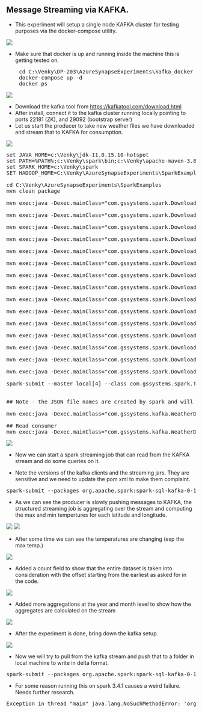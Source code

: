 ## Message Streaming via KAFKA.
* This experiment will setup a single node KAFKA cluster for testing purposes via the docker-compose utility. 

<img src="../images/kafka_streaming_arch.png" />

* Make sure that docker is up and running inside the machine this is getting tested on. 
<pre>
    cd C:\Venky\DP-203\AzureSynapseExperiments\kafka_docker
    docker-compose up -d  
    docker ps 
</pre>

<img src="../images/docker-kafka.png" />

* Download the kafka tool from https://kafkatool.com/download.html
* After install, connect it to the kafka cluster running locally pointing to ports 22181 (ZK), and 29092 (bootstrap server)
* Let us start the producer to take new weather files we have downloaded and stream that to KAFKA for consumption.

<img src="../images/kafka_offset_explorer.png" />

<pre>
set JAVA_HOME=c:\Venky\jdk-11.0.15.10-hotspot
set PATH=%PATH%;c:\Venky\spark\bin;c:\Venky\apache-maven-3.8.6\bin
set SPARK_HOME=c:\Venky\spark
SET HADOOP_HOME=C:\Venky\AzureSynapseExperiments\SparkExamples

cd C:\Venky\AzureSynapseExperiments\SparkExamples
mvn clean package

mvn exec:java -Dexec.mainClass="com.gssystems.spark.DownloadWeatherDataHistorical" -Dexec.args="51.508530 -0.076132 2019-01-01 2019-12-31 ../datafiles/streaming/input/2019_London_Temps.json"

mvn exec:java -Dexec.mainClass="com.gssystems.spark.DownloadWeatherDataHistorical" -Dexec.args="51.508530 -0.076132 2020-01-01 2020-12-31 ../datafiles/streaming/input/2020_London_Temps.json"

mvn exec:java -Dexec.mainClass="com.gssystems.spark.DownloadWeatherDataHistorical" -Dexec.args="51.508530 -0.076132 2021-01-01 2021-12-31 ../datafiles/streaming/input/2021_London_Temps.json"

mvn exec:java -Dexec.mainClass="com.gssystems.spark.DownloadWeatherDataHistorical" -Dexec.args="51.508530 -0.076132 2022-01-01 2022-12-31 ../datafiles/streaming/input/2022_London_Temps.json"

mvn exec:java -Dexec.mainClass="com.gssystems.spark.DownloadWeatherDataHistorical" -Dexec.args="51.508530 -0.076132 2023-01-01 2023-06-30 ../datafiles/streaming/input/2023_London_Temps.json"

mvn exec:java -Dexec.mainClass="com.gssystems.spark.DownloadWeatherDataHistorical" -Dexec.args="41.902782 12.496366 2019-01-01 2019-12-31 ../datafiles/streaming/input/2019_Rome_Temps.json"

mvn exec:java -Dexec.mainClass="com.gssystems.spark.DownloadWeatherDataHistorical" -Dexec.args="41.902782 12.496366 2020-01-01 2020-12-31 ../datafiles/streaming/input/2020_Rome_Temps.json"

mvn exec:java -Dexec.mainClass="com.gssystems.spark.DownloadWeatherDataHistorical" -Dexec.args="41.902782 12.496366 2021-01-01 2021-12-31 ../datafiles/streaming/input/2021_Rome_Temps.json"

mvn exec:java -Dexec.mainClass="com.gssystems.spark.DownloadWeatherDataHistorical" -Dexec.args="41.902782 12.496366 2022-01-01 2022-12-31 ../datafiles/streaming/input/2022_Rome_Temps.json"

mvn exec:java -Dexec.mainClass="com.gssystems.spark.DownloadWeatherDataHistorical" -Dexec.args="41.902782 12.496366 2023-01-01 2023-06-30 ../datafiles/streaming/input/2023_Rome_Temps.json"

mvn exec:java -Dexec.mainClass="com.gssystems.spark.DownloadWeatherDataHistorical" -Dexec.args="48.864716 2.349014 2019-01-01 2019-12-31 ../datafiles/streaming/input/2019_Paris_Temps.json"

mvn exec:java -Dexec.mainClass="com.gssystems.spark.DownloadWeatherDataHistorical" -Dexec.args="48.864716 2.349014 2020-01-01 2020-12-31 ../datafiles/streaming/input/2020_Paris_Temps.json"

mvn exec:java -Dexec.mainClass="com.gssystems.spark.DownloadWeatherDataHistorical" -Dexec.args="48.864716 2.349014 2021-01-01 2021-12-31 ../datafiles/streaming/input/2021_Paris_Temps.json"

mvn exec:java -Dexec.mainClass="com.gssystems.spark.DownloadWeatherDataHistorical" -Dexec.args="48.864716 2.349014 2022-01-01 2022-12-31 ../datafiles/streaming/input/2022_Paris_Temps.json"

mvn exec:java -Dexec.mainClass="com.gssystems.spark.DownloadWeatherDataHistorical" -Dexec.args="48.864716 2.349014 2023-01-01 2023-06-30 ../datafiles/streaming/input/2023_Paris_Temps.json"

spark-submit --master local[4] --class com.gssystems.spark.TemperaturesReformatterJSON target\SparkExamples-1.0-SNAPSHOT.jar file:///C:/Venky/DP-203/AzureSynapseExperiments/datafiles/streaming/input file:///C:/Venky/DP-203/AzureSynapseExperiments/datafiles/streaming/output/ file:///C:/Venky/DP-203/AzureSynapseExperiments/datafiles/streaming/location_master/


## Note - the JSON file names are created by spark and will change with each run. 

mvn exec:java -Dexec.mainClass="com.gssystems.kafka.WeatherDataStreamingProducer" -Dexec.args="C:\Venky\DP-203\AzureSynapseExperiments\datafiles\streaming\output\part-00000-ed31cf36-6e94-4463-918e-b69689d6f8cf-c000.json C:\Venky\DP-203\AzureSynapseExperiments\datafiles\streaming\location_master\part-00000-0c100159-41cd-4d73-a20c-6f1fd4acc873-c000.json"

## Read consumer
mvn exec:java -Dexec.mainClass="com.gssystems.kafka.WeatherDataStreamReceiver" 
</pre>

<img src="../images/kafka_consumer.png" />

* Now we can start a spark streaming job that can read from the KAFKA stream and do some queries on it. 

* Note the versions of the kafka clients and the streaming jars. They are sensitive and we need to update the pom xml to make them complaint.

<pre>
spark-submit --packages org.apache.spark:spark-sql-kafka-0-10_2.12:3.0.0 --master local[4] --class com.gssystems.kafka.WeatherSparkStreaming target/SparkExamples-1.0-SNAPSHOT.jar temperatures
</pre>

* As we can see the producer is slowly pushing messages to KAFKA, the structured streaming job is aggregating over the stream and computing the max and min tempertures for each latitude and longitude.

<img src="../images/kafka_stream_producer.png" />

<img src="../images/kafka_stream_aggregations.png" />

* After some time we can see the temperatures are changing (esp the max temp.)

<img src="../images/kafka_stream_aggregations_2.png" />

* Added a count field to show that the entire dataset is taken into consideration with the offset starting from the earliest as asked for in the code. 

<img src="../images/kafka_stream_aggregations_3.png" />

* Added more aggregations at the year and month level to show how the aggregates are calculated on the stream

<img src="../images/kafka_stream_aggregations_4.png" />

* After the experiment is done, bring down the kafka setup.
<img src="../images/shutting_down.png" />

* Now we will try to pull from the kafka stream and push that to a folder in local machine to write in delta format. 

<pre>
spark-submit --packages org.apache.spark:spark-sql-kafka-0-10_2.12:3.0.0,io.delta:delta-core_2.12:2.4.0 --master local[4] --class com.gssystems.kafka.KafkaStreamToDeltaLakeDownloader target/SparkExamples-1.0-SNAPSHOT.jar 20.120.94.171 temperatures file:///C:\Venky\DP-203\AzureSynapseExperiments\datafiles\temperatures_delta
</pre>

* For some reason running this on spark 3.4.1 causes a weird failure. Needs further research.

<pre>
Exception in thread "main" java.lang.NoSuchMethodError: 'org.apache.spark.internal.config.ConfigEntry org.apache.spark.sql.internal.SQLConf$.PARQUET_FIELD_ID_READ_ENABLED()'
</pre>

